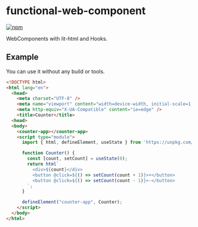 # functional-web-component

[![npm](https://img.shields.io/npm/v/functional-web-component.svg)](https://www.npmjs.com/package/functional-web-component)

WebComponents with lit-html and Hooks.

## Example

You can use it without any build or tools.

```html
<!DOCTYPE html>
<html lang="en">
  <head>
    <meta charset="UTF-8" />
    <meta name="viewport" content="width=device-width, initial-scale=1.0" />
    <meta http-equiv="X-UA-Compatible" content="ie=edge" />
    <title>Counter</title>
  <head>
  <body>
    <counter-app></counter-app>
    <script type="module">
      import { html, defineElement, useState } from 'https://unpkg.com/functional-web-component?module';

      function Counter() {
        const [count, setCount] = useState(0);
        return html`
          <div>${count}</div>
          <button @click=${() => setCount(count + 1)}>+</button>
          <button @click=${() => setCount(count - 1)}>-</button>
        `;
      }

      defineElement("counter-app", Counter);
    </script>
  </body>
</html>
```

